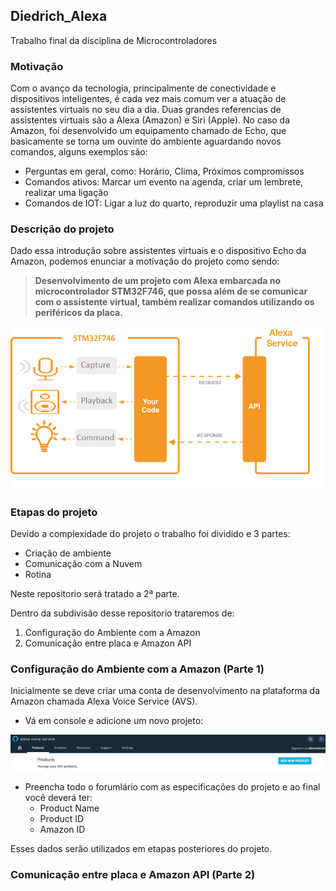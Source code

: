 ## Diedrich_Alexa
Trabalho final da disciplina de Microcontroladores

### Motivação
Com o avanço da tecnologia, principalmente de conectividade e dispositivos inteligentes, é cada vez mais comum ver a atuação de assistentes virtuais no seu dia a dia. Duas grandes referencias de assistentes virtuais são a Alexa (Amazon) e Siri (Apple). No caso da Amazon, foi desenvolvido um equipamento chamado de Echo, que basicamente se torna um ouvinte do ambiente aguardando novos comandos, alguns exemplos são:
* Perguntas em geral, como: Horário, Clima, Próximos compromissos
* Comandos ativos: Marcar um evento na agenda, criar um lembrete, realizar uma ligação
* Comandos de IOT: Ligar a luz do quarto, reproduzir uma playlist na casa

### Descrição do projeto
Dado essa introdução sobre assistentes virtuais e o dispositivo Echo da Amazon, podemos enunciar a motivação do projeto como sendo:

>**Desenvolvimento de um projeto com Alexa embarcada no microcontrolador STM32F746, que possa além de se comunicar com o assistente virtual, também realizar comandos utilizando os periféricos da placa.**

<p align="center"><img src = 'Docs/AVS.png' /></p>


### Etapas do projeto

Devido a complexidade do projeto o trabalho foi dividido e 3 partes:
* Criação de ambiente
* Comunicação com a Nuvem
* Rotina

Neste repositorio será tratado a 2ª parte.

Dentro da subdivisão desse repositorio trataremos de:
1. Configuração do Ambiente com a Amazon
2. Comunicação entre placa e Amazon API

### Configuração do Ambiente com a Amazon (Parte 1)

Inicialmente se deve criar uma conta de desenvolvimento na plataforma da Amazon chamada Alexa Voice Service (AVS).

- Vá em console e adicione um novo projeto:
<p align="center">
  <img src = 'Docs/NovoProjetoAmazon.PNG' width=1000 />
</p>

* Preencha todo o forumlário com as especificações do projeto e ao final você deverá ter:
  * Product Name
  * Product ID
  * Amazon ID

Esses dados serão utilizados em etapas posteriores do projeto.

### Comunicação entre placa e Amazon API (Parte 2)

